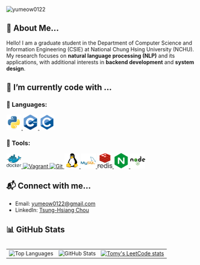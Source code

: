 <p align="left">
  <img src="https://komarev.com/ghpvc/?username=yumeow0122&label=Profile%20views&color=0e75b6&style=flat" alt="yumeow0122" />
</p>

<h2 align="left">👋 About Me...</h2>
<p align="left">
Hello! I am a graduate student in the Department of Computer Science and Information Engineering (CSIE) at National Chung Hsing University (NCHU). 
My research focuses on <strong>natural language processing (NLP)</strong> and its applications, with additional interests in <strong>backend development</strong> and <strong>system design</strong>.
</p>


<h2>🔭 I’m currently code with ...</h2>
<h3 align="left">🔧 Languages:</h3>
<p align="left">
  <a href="https://www.python.org" target="_blank" rel="noreferrer">
    <img src="https://raw.githubusercontent.com/devicons/devicon/master/icons/python/python-original.svg" alt="Python" width="40" height="40" />
  </a>
  <a href="https://www.w3schools.com/cpp/" target="_blank" rel="noreferrer">
    <img src="https://raw.githubusercontent.com/devicons/devicon/master/icons/cplusplus/cplusplus-original.svg" alt="C++" width="40" height="40" />
  </a>
  <a href="https://www.cprogramming.com/" target="_blank" rel="noreferrer">
    <img src="https://raw.githubusercontent.com/devicons/devicon/master/icons/c/c-original.svg" alt="C" width="40" height="40" />
  </a>
</p>

<h3 align="left">🔧 Tools:</h3>
  <a href="https://www.docker.com/" target="_blank" rel="noreferrer">
    <img src="https://raw.githubusercontent.com/devicons/devicon/master/icons/docker/docker-original-wordmark.svg" alt="Docker" width="40" height="40" />
  </a>
  <a href="https://www.vagrantup.com/" target="_blank" rel="noreferrer">
    <img src="https://www.vectorlogo.zone/logos/vagrantup/vagrantup-icon.svg" alt="Vagrant" width="40" height="40" />
  </a>
  <a href="https://git-scm.com/" target="_blank" rel="noreferrer">
    <img src="https://www.vectorlogo.zone/logos/git-scm/git-scm-icon.svg" alt="Git" width="40" height="40" />
  </a>
  <a href="https://www.linux.org/" target="_blank" rel="noreferrer">
    <img src="https://raw.githubusercontent.com/devicons/devicon/master/icons/linux/linux-original.svg" alt="Linux" width="40" height="40" />
  </a>
  <a href="https://www.mysql.com/" target="_blank" rel="noreferrer">
    <img src="https://raw.githubusercontent.com/devicons/devicon/master/icons/mysql/mysql-original-wordmark.svg" alt="MySQL" width="40" height="40" />
  </a>
  <a href="https://redis.io" target="_blank" rel="noreferrer">
    <img src="https://raw.githubusercontent.com/devicons/devicon/master/icons/redis/redis-original-wordmark.svg" alt="Redis" width="40" height="40" />
  </a>
  <a href="https://www.nginx.com" target="_blank" rel="noreferrer">
    <img src="https://raw.githubusercontent.com/devicons/devicon/master/icons/nginx/nginx-original.svg" alt="Nginx" width="40" height="40" />
  </a>
  <a href="https://nodejs.org" target="_blank" rel="noreferrer">
    <img src="https://raw.githubusercontent.com/devicons/devicon/master/icons/nodejs/nodejs-original-wordmark.svg" alt="Node.js" width="40" height="40" />
  </a>
</p>


<h2 align="left">📬 Connect with me...</h2>
    <ul>
        <li>Email: <a href="mailto:yumeow0122@gmail.com">yumeow0122@gmail.com</a></li>
        <li>LinkedIn: <a href="https://www.linkedin.com/in/tsung-hsiang-chou-6710a6247/">Tsung-Hsiang Chou</a></li>
    </ul>


<h2 align="left">📊 GitHub Stats</h2>
<table align="left">
  <tr>
    <td>
      <img src="https://github-readme-stats.vercel.app/api/top-langs?username=yumeow0122&show_icons=true&locale=en&layout=compact&theme=dark" alt="Top Languages" />
    </td>
    <td>
      <img src="https://github-readme-stats.vercel.app/api?username=yumeow0122&show_icons=true&locale=en&theme=dark" alt="GitHub Stats" />
    </td>
    <td>
        <a href="https://leetcode.com/yumeow0122">
        <picture>
            <source
              srcset="https://leetcard.jacoblin.cool/yumeow0122?theme=light&border=0"
              media="(prefers-color-scheme: light), (prefers-color-scheme: no-preference)"
            />
            <source 
              srcset="https://leetcard.jacoblin.cool/yumeow0122?theme=dark&border=0"
              media="(prefers-color-scheme: dark)"
            />
            <img src="https://leetcard.jacoblin.cool/yumeow0122?theme=light&border=0" height=140  alt="Tomy's LeetCode stats" />
        </picture>
    </td>
  </tr>
